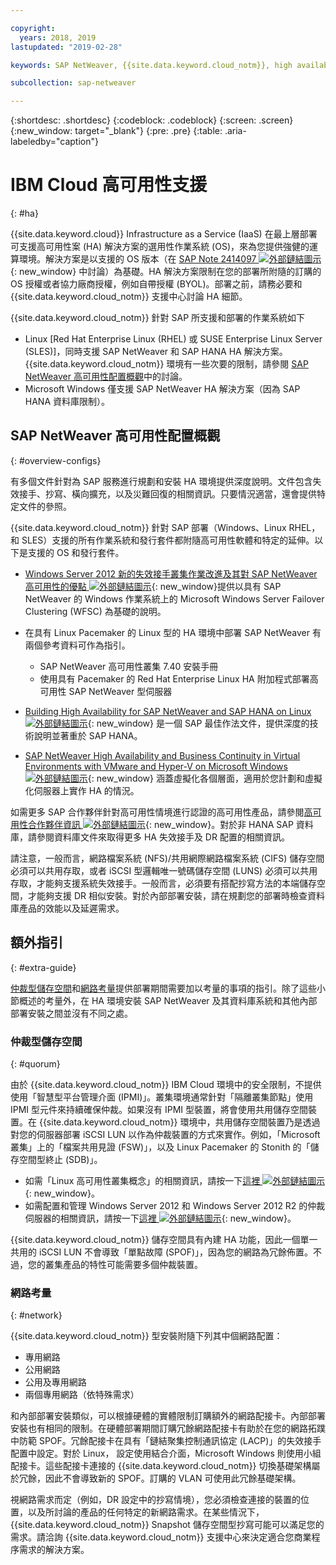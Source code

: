 ```yaml
---

copyright:
  years: 2018, 2019
lastupdated: "2019-02-28"

keywords: SAP NetWeaver, {{site.data.keyword.cloud_notm}}, high availability, highly available, HA, disaster recovery, DR, Microsft Windows Server Failover Clustering, WFSC, bring your own license, BYOL, single point of failure, SPOF, Link Aggregation Control Protocol, LACP, VLANs, SAP Certified, database, Linux Pacemaker

subcollection: sap-netweaver

---
```


{:shortdesc: .shortdesc}
{:codeblock: .codeblock}
{:screen: .screen}
{:new_window: target="_blank"}
{:pre: .pre}
{:table: .aria-labeledby="caption"}


# IBM Cloud 高可用性支援
{: #ha}

{{site.data.keyword.cloud}} Infrastructure as a Service (IaaS) 在最上層部署可支援高可用性案 (HA) 解決方案的選用性作業系統 (OS)，來為您提供強健的運算環境。解決方案是以支援的 OS 版本（在 [SAP Note 2414097 ![外部鏈結圖示](../../icons/launch-glyph.svg "外部鏈結圖示")](https://launchpad.support.sap.com/#/notes/2414097){: new_window} 中討論）為基礎。HA 解決方案限制在您的部署所附隨的訂購的 OS 授權或者協力廠商授權，例如自帶授權 (BYOL)。部署之前，請務必要和 {{site.data.keyword.cloud_notm}} 支援中心討論 HA 細節。

{{site.data.keyword.cloud_notm}} 針對 SAP 所支援和部署的作業系統如下
* Linux [Red Hat Enterprise Linux (RHEL) 或 SUSE Enterprise Linux Server (SLES)]，同時支援 SAP NetWeaver 和 SAP HANA HA 解決方案。{{site.data.keyword.cloud_notm}} 環境有一些次要的限制，請參閱 [SAP NetWeaver 高可用性配置概觀](#overview-configs)中的討論。
* Microsoft Windows 僅支援 SAP NetWeaver HA 解決方案（因為 SAP HANA 資料庫限制）。

## SAP NetWeaver 高可用性配置概觀
{: #overview-configs}

有多個文件針對為 SAP 服務進行規劃和安裝 HA 環境提供深度說明。文件包含失效接手、抄寫、橫向擴充，以及災難回復的相關資訊。只要情況適當，還會提供特定文件的參照。

{{site.data.keyword.cloud_notm}} 針對 SAP 部署（Windows、Linux RHEL，和 SLES）支援的所有作業系統和發行套件都附隨高可用性軟體和特定的延伸。以下是支援的 OS 和發行套件。

* [Windows Server 2012 新的失效接手叢集作業改進及其對 SAP NetWeaver 高可用性的優點 ![外部鏈結圖示](../../icons/launch-glyph.svg "外部鏈結圖示")](https://blogs.sap.com/2013/10/16/new-failover-clustering-improvements-in-windows-server-2012-and-its-benefits-for-sap-netweaver-high-availability/){: new_window}提供以具有 SAP NetWeaver 的 Windows 作業系統上的 Microsoft Windows Server Failover Clustering (WFSC) 為基礎的說明。

* 在具有 Linux Pacemaker 的 Linux 型的 HA 環境中部署 SAP NetWeaver 有兩個參考資料可作為指引。
  * SAP NetWeaver 高可用性叢集 7.40 安裝手冊
  * 使用具有 Pacemaker 的 Red Hat Enterprise Linux HA 附加程式部署高可用性 SAP NetWeaver 型伺服器

* [Building High Availability for SAP NetWeaver and SAP HANA on Linux ![外部鏈結圖示](../../icons/launch-glyph.svg "外部鏈結圖示")](https://support.sap.com/content/dam/SAAP/SAP_Activate/AGS_70.pdf){: new_window} 是一個 SAP 最佳作法文件，提供深度的技術說明並著重於 SAP HANA。

* [SAP NetWeaver High Availability and Business Continuity in Virtual Environments with VMware and Hyper-V on Microsoft Windows ![外部鏈結圖示](../../icons/launch-glyph.svg "外部鏈結圖示")](https://www.sap.com/documents/2015/07/508b62bc-5b7c-0010-82c7-eda71af511fa.html){: new_window} 涵蓋虛擬化各個層面，適用於您計劃和虛擬化伺服器上實作 HA 的情況。

如需更多 SAP 合作夥伴針對高可用性情境進行認證的高可用性產品，請參閱[高可用性合作夥伴資訊 ![外部鏈結圖示](../../icons/launch-glyph.svg "外部鏈結圖示")](https://wiki.scn.sap.com/wiki/display/SI/High+Availability+Partner+Information){: new_window}。對於非 HANA SAP 資料庫，請參閱資料庫文件來取得更多 HA 失效接手及 DR 配置的相關資訊。

請注意，一般而言，網路檔案系統 (NFS)/共用網際網路檔案系統 (CIFS) 儲存空間必須可以共用存取，或者 iSCSI 型邏輯唯一號碼儲存空間 (LUNS) 必須可以共用存取，才能夠支援系統失效接手。一般而言，必須要有搭配抄寫方法的本端儲存空間，才能夠支援 DR 相似安裝。對於內部部署安裝，請在規劃您的部署時檢查資料庫產品的效能以及延遲需求。

## 額外指引
{: #extra-guide}

[仲裁型儲存空間](#quorum)和[網路考量](#network)提供部署期間需要加以考量的事項的指引。除了這些小節概述的考量外，在 HA 環境安裝 SAP NetWeaver 及其資料庫系統和其他內部部署安裝之間並沒有不同之處。

### 仲裁型儲存空間
{: #quorum}

由於 {{site.data.keyword.cloud_notm}} IBM Cloud 環境中的安全限制，不提供使用「智慧型平台管理介面 (IPMI)」。叢集環境通常針對「隔離叢集節點」使用 IPMI 型元件來持續確保仲裁。如果沒有 IPMI 型裝置，將會使用共用儲存空間裝置。在 {{site.data.keyword.cloud_notm}} 環境中，共用儲存空間裝置乃是透過對您的伺服器部署 iSCSI LUN 以作為仲裁裝置的方式來實作。例如，「Microsoft 叢集」上的「檔案共用見證 (FSW)」，以及 Linux Pacemaker 的 Stonith 的「儲存空間型終止 (SDB)」。
* 如需「Linux 高可用性叢集概念」的相關資訊，請按一下[這裡 ![外部鏈結圖示](../../icons/launch-glyph.svg "外部鏈結圖示")](http://linux-ha.org/wiki/Cluster_Concepts){: new_window}。
* 如需配置和管理 Windows Server 2012 和 Windows Server 2012 R2 的仲裁伺服器的相關資訊，請按一下[這裡 ![外部鏈結圖示](../../icons/launch-glyph.svg "外部鏈結圖示")](https://docs.microsoft.com/en-us/windows-server/failover-clustering/manage-cluster-quorum){: new_window}。

{{site.data.keyword.cloud_notm}} 儲存空間具有內建 HA 功能，因此一個單一共用的 iSCSI LUN 不會導致「單點故障 (SPOF)」，因為您的網路為冗餘佈置。不過，您的叢集產品的特性可能需要多個仲裁裝置。

### 網路考量
{: #network}

{{site.data.keyword.cloud_notm}} 型安裝附隨下列其中個網路配置：
* 專用網路
* 公用網路
* 公用及專用網路
* 兩個專用網路（依特殊需求）

和內部部署安裝類似，可以根據硬體的實體限制訂購額外的網路配接卡。內部部署安裝也有相同的限制。在硬體部署期間訂購冗餘網路配接卡有助於在您的網路拓蹼中防範 SPOF。冗餘配接卡在具有「鏈結聚集控制通訊協定 (LACP)」的失效接手配置中設定。對於 Linux， 設定使用結合介面，Microsoft Windows 則使用小組配接卡。這些配接卡連接的 {{site.data.keyword.cloud_notm}} 切換基礎架構屬於冗餘，因此不會導致新的 SPOF。訂購的 VLAN 可使用此冗餘基礎架構。

視網路需求而定（例如，DR 設定中的抄寫情境），您必須檢查連接的裝置的位置，以及所討論的產品的任何特定的新網路需求。在某些情況下，{{site.data.keyword.cloud_notm}} Snapshot 儲存空間型抄寫可能可以滿足您的需求。請洽詢 {{site.data.keyword.cloud_notm}} 支援中心來決定適合您商業程序需求的解決方案。

